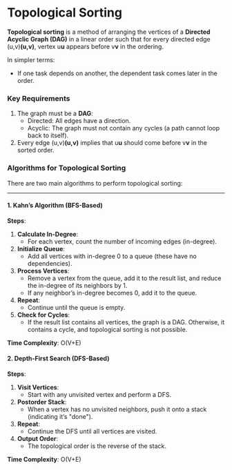 # Topological Sorting


**Topological sorting** is a method of arranging the vertices of a **Directed Acyclic Graph (DAG)** in a linear order such that for every directed edge (u,v)**(**u**,**v**)**, vertex u**u** appears before v**v** in the ordering.

In simpler terms:

* If one task depends on another, the dependent task comes later in the order.

### **Key Requirements**

1. The graph must be a **DAG**:
   * Directed: All edges have a direction.
   * Acyclic: The graph must not contain any cycles (a path cannot loop back to itself).
2. Every edge (u,v)**(**u**,**v**)** implies that u**u** should come before v**v** in the sorted order.


### **Algorithms for Topological Sorting**

There are two main algorithms to perform topological sorting:

---

#### **1. Kahn’s Algorithm (BFS-Based)**

**Steps**:

1. **Calculate In-Degree**:
   * For each vertex, count the number of incoming edges (in-degree).
2. **Initialize Queue**:
   * Add all vertices with in-degree 0 to a queue (these have no dependencies).
3. **Process Vertices**:
   * Remove a vertex from the queue, add it to the result list, and reduce the in-degree of its neighbors by 1.
   * If any neighbor’s in-degree becomes 0, add it to the queue.
4. **Repeat**:
   * Continue until the queue is empty.
5. **Check for Cycles**:
   * If the result list contains all vertices, the graph is a DAG. Otherwise, it contains a cycle, and topological sorting is not possible.

**Time Complexity**: O(V+E)


#### **2. Depth-First Search (DFS-Based)**

**Steps**:

1. **Visit Vertices**:
   * Start with any unvisited vertex and perform a DFS.
2. **Postorder Stack**:
   * When a vertex has no unvisited neighbors, push it onto a stack (indicating it’s "done").
3. **Repeat**:
   * Continue the DFS until all vertices are visited.
4. **Output Order**:
   * The topological order is the reverse of the stack.

**Time Complexity**: O(V+E)
